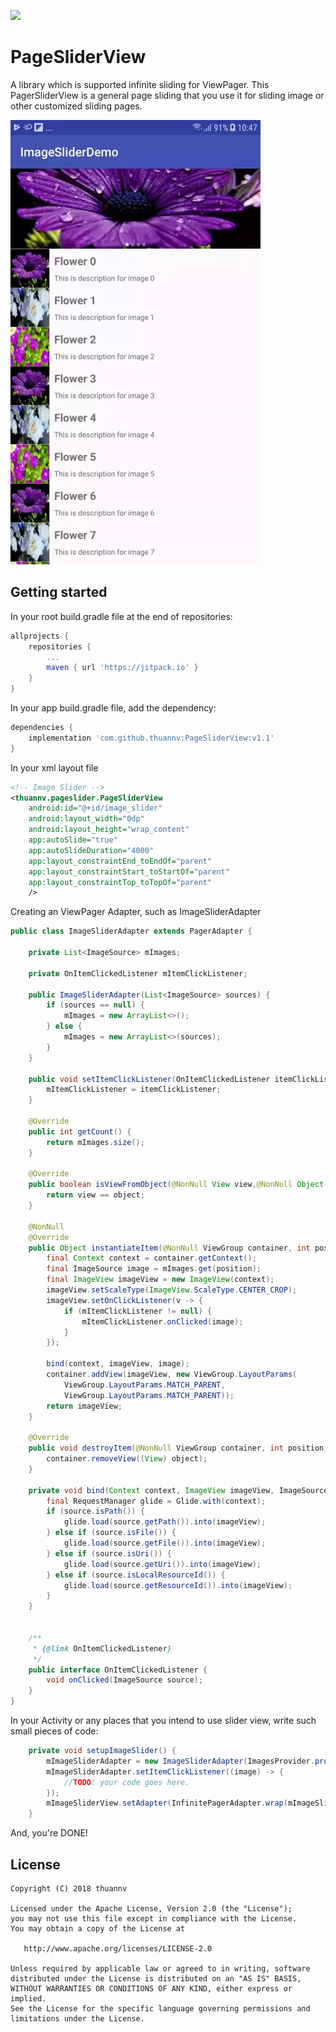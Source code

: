 [![](https://jitpack.io/v/thuannv/PageSliderView.svg)](https://jitpack.io/#thuannv/PageSliderView)

# PageSliderView
A library which is supported infinite sliding for ViewPager. This PagerSliderView is a general page sliding that you use it for sliding image or other customized sliding pages.

![demo.webp](assets/demo.webp)

## Getting started
In your root build.gradle file at the end of repositories:
```gradle
allprojects {
    repositories {
        ...
        maven { url 'https://jitpack.io' }
    }
}
```

In your app build.gradle file, add the dependency:
```gradle
dependencies {
    implementation 'com.github.thuannv:PageSliderView:v1.1'
}
```
In your xml layout file
```xml
<!-- Image Slider -->
<thuannv.pageslider.PageSliderView
    android:id="@+id/image_slider"
    android:layout_width="0dp"
    android:layout_height="wrap_content"
    app:autoSlide="true"
    app:autoSlideDuration="4000"
    app:layout_constraintEnd_toEndOf="parent"
    app:layout_constraintStart_toStartOf="parent"
    app:layout_constraintTop_toTopOf="parent"
    />
```
Creating an ViewPager Adapter, such as ImageSliderAdapter
```java
public class ImageSliderAdapter extends PagerAdapter {

    private List<ImageSource> mImages;

    private OnItemClickedListener mItemClickListener;

    public ImageSliderAdapter(List<ImageSource> sources) {
        if (sources == null) {
            mImages = new ArrayList<>();
        } else {
            mImages = new ArrayList<>(sources);
        }
    }

    public void setItemClickListener(OnItemClickedListener itemClickListener) {
        mItemClickListener = itemClickListener;
    }

    @Override
    public int getCount() {
        return mImages.size();
    }

    @Override
    public boolean isViewFromObject(@NonNull View view,@NonNull Object object) {
        return view == object;
    }

    @NonNull
    @Override
    public Object instantiateItem(@NonNull ViewGroup container, int position) {
        final Context context = container.getContext();
        final ImageSource image = mImages.get(position);
        final ImageView imageView = new ImageView(context);
        imageView.setScaleType(ImageView.ScaleType.CENTER_CROP);
        imageView.setOnClickListener(v -> {
            if (mItemClickListener != null) {
                mItemClickListener.onClicked(image);
            }
        });

        bind(context, imageView, image);
        container.addView(imageView, new ViewGroup.LayoutParams(
            ViewGroup.LayoutParams.MATCH_PARENT, 
            ViewGroup.LayoutParams.MATCH_PARENT));
        return imageView;
    }

    @Override
    public void destroyItem(@NonNull ViewGroup container, int position, Object object) {
        container.removeView((View) object);
    }

    private void bind(Context context, ImageView imageView, ImageSource source) {
        final RequestManager glide = Glide.with(context);
        if (source.isPath()) {
            glide.load(source.getPath()).into(imageView);
        } else if (source.isFile()) {
            glide.load(source.getFile()).into(imageView);
        } else if (source.isUri()) {
            glide.load(source.getUri()).into(imageView);
        } else if (source.isLocalResourceId()) {
            glide.load(source.getResourceId()).into(imageView);
        }
    }


    /**
     * {@link OnItemClickedListener}
     */
    public interface OnItemClickedListener {
        void onClicked(ImageSource source);
    }
}
```

In your Activity or any places that you intend to use slider view, write such small pieces of code:
```java
    private void setupImageSlider() {
        mImageSliderAdapter = new ImageSliderAdapter(ImagesProvider.provides());
        mImageSliderAdapter.setItemClickListener((image) -> {
            //TODO: your code goes here.
        });
        mImageSliderView.setAdapter(InfinitePagerAdapter.wrap(mImageSliderAdapter));
    }
```

And, you're DONE!




## License

    Copyright (C) 2018 thuannv

    Licensed under the Apache License, Version 2.0 (the "License");
    you may not use this file except in compliance with the License.
    You may obtain a copy of the License at

       http://www.apache.org/licenses/LICENSE-2.0

    Unless required by applicable law or agreed to in writing, software
    distributed under the License is distributed on an "AS IS" BASIS,
    WITHOUT WARRANTIES OR CONDITIONS OF ANY KIND, either express or implied.
    See the License for the specific language governing permissions and
    limitations under the License.